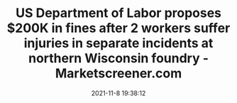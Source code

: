 ---
"title": "US Department of Labor proposes $200K in fines after 2 workers suffer injuries in separate incidents at northern Wisconsin foundry - Marketscreener.com"
"date": "2021-11-8 19:38:12"
"feed_name": "GOOGLENEWSCONSTRUCTION"
"feed_website": "https://news.google.com/search?q=construction%2Bincident&hl=en-US&gl=US&ceid=US:en"
"feed_rss": "https://news.google.com/rss/search?q=construction%2Bincident&hl=en-US&gl=US&ceid=US:en"
"link": "https://www.marketscreener.com/news/latest/US-Department-of-Labor-proposes-200K-in-fines-after-2-workers-suffer-injuries-in-separate-incidents--36944503/"
"source": "{'href': 'https://www.marketscreener.com', 'title': 'Marketscreener.com'}"
"file": "_posts/2021-1-1-c68a1bdbd771f80dd3cab0694e2bfc313233ec8e.md"
"accident": "1"
"drilling": "1"
"dead": "0"
"injured": "2"
"arrested": "0"
"place": "northern wisconsin"
"where": "industrial site"
"causes": "injury"
"place_uri": "unknown place"
---
